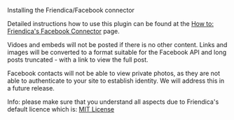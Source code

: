 Installing the Friendica/Facebook connector

Detailed instructions how to use this plugin can be found at
the [How to: Friendica's Facebook Connector](https://github.com/friendica/friendica/wiki/How-to:-Friendica%E2%80%99s-Facebook-connector) page.

Vidoes and embeds will not be posted if there is no other content. Links 
and images will be converted to a format suitable for the Facebook API and 
long posts truncated - with a link to view the full post. 

Facebook contacts will not be able to view private photos, as they are not able to
authenticate to your site to establish identity. We will address this 
in a future release.

Info: please make sure that you understand all aspects due to Friendica's 
default licence which is: [MIT License](https://github.com/friendica/friendica/blob/master/LICENSE)
